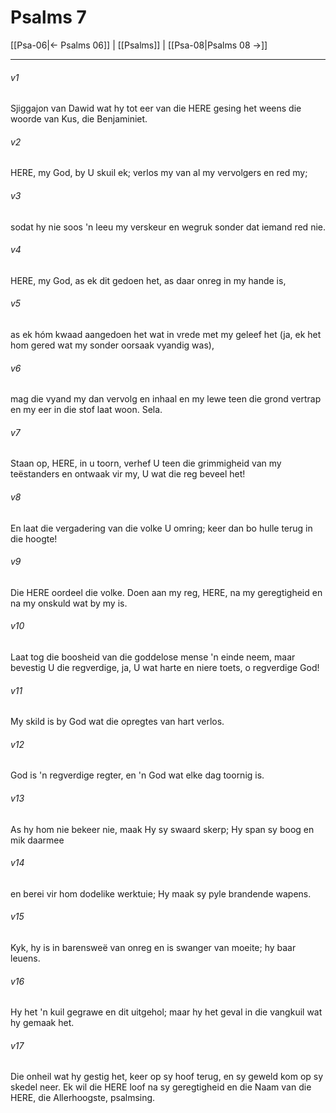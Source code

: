 # Psalms 7

[[Psa-06|← Psalms 06]] | [[Psalms]] | [[Psa-08|Psalms 08 →]]
***

###### v1
Sjiggajon van Dawid wat hy tot eer van die HERE gesing het weens die woorde van Kus, die Benjaminiet. 
###### v2
HERE, my God, by U skuil ek; verlos my van al my vervolgers en red my; 
###### v3
sodat hy nie soos 'n leeu my verskeur en wegruk sonder dat iemand red nie. 
###### v4
HERE, my God, as ek dit gedoen het, as daar onreg in my hande is, 
###### v5
as ek hóm kwaad aangedoen het wat in vrede met my geleef het (ja, ek het hom gered wat my sonder oorsaak vyandig was), 
###### v6
mag die vyand my dan vervolg en inhaal en my lewe teen die grond vertrap en my eer in die stof laat woon. Sela. 
###### v7
Staan op, HERE, in u toorn, verhef U teen die grimmigheid van my teëstanders en ontwaak vir my, U wat die reg beveel het! 
###### v8
En laat die vergadering van die volke U omring; keer dan bo hulle terug in die hoogte! 
###### v9
Die HERE oordeel die volke. Doen aan my reg, HERE, na my geregtigheid en na my onskuld wat by my is. 
###### v10
Laat tog die boosheid van die goddelose mense 'n einde neem, maar bevestig U die regverdige, ja, U wat harte en niere toets, o regverdige God! 
###### v11
My skild is by God wat die opregtes van hart verlos. 
###### v12
God is 'n regverdige regter, en 'n God wat elke dag toornig is. 
###### v13
As hy hom nie bekeer nie, maak Hy sy swaard skerp; Hy span sy boog en mik daarmee 
###### v14
en berei vir hom dodelike werktuie; Hy maak sy pyle brandende wapens. 
###### v15
Kyk, hy is in barensweë van onreg en is swanger van moeite; hy baar leuens. 
###### v16
Hy het 'n kuil gegrawe en dit uitgehol; maar hy het geval in die vangkuil wat hy gemaak het. 
###### v17
Die onheil wat hy gestig het, keer op sy hoof terug, en sy geweld kom op sy skedel neer. Ek wil die HERE loof na sy geregtigheid en die Naam van die HERE, die Allerhoogste, psalmsing. 
